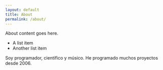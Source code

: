 ```yaml
---
layout: default
title: About
permalink: /about/
---
```


About content goes here.

- A list item
- Another list item

Soy programador, científico y músico. He programado muchos proyectos desde 2006. 